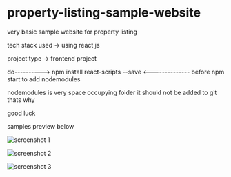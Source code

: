# property-listing-sample-website
very basic sample website for property listing 

tech stack used -> using react js

project type -> frontend project

do----------> npm install react-scripts --save <-------------- before npm start to add nodemodules 


nodemodules is very space occupying folder it should not be added to git thats why


good luck 



samples preview below 


![screenshot 1](https://user-images.githubusercontent.com/88980729/185941545-5f1ff998-433d-4b0c-9653-b4e02d76ae23.png)


![screenshot 2](https://user-images.githubusercontent.com/88980729/185941571-88209ba9-952f-4d30-a71c-acf9d794897d.png)

![screenshot 3](https://user-images.githubusercontent.com/88980729/185941588-09492a59-0f0a-4d5d-8328-0f34dfe24e66.png)
